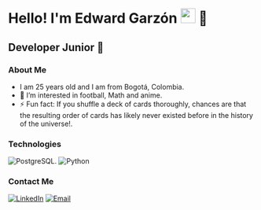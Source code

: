 <h1>Hello! I'm Edward Garzón <img src="https://raw.githubusercontent.com/iampavangandhi/iampavangandhi/master/gifs/Hi.gif" width="30px"> 🚀</h1>
<h2>Developer Junior 🎨</h2>

### About Me
- I am 25 years old and I am from Bogotá, Colombia.
- 👀 I’m interested in football, Math and anime.
- ⚡ Fun fact: If you shuffle a deck of cards thoroughly, chances are that the resulting order of cards has likely never existed before in the history of the universe!.
### Technologies
![PostgreSQL](https://img.shields.io/badge/-PostgreSQL-333333?style=flat&logo=postgresql).
![Python](https://img.shields.io/badge/-Python-333333?style=flat&logo=python)

### Contact Me
<a href="http://www.linkedin.com/in/edward-nicolas-garzón-cañón-a280b4126"><img alt="LinkedIn" src="https://img.shields.io/badge/LinkedIn-Edward%20Garzon-blue?style=flat-square&logo=linkedin"></a> 
<a href="niconicog3@gmail.com"><img alt="Email" src="https://img.shields.io/badge/Gmail-niconicog3@gmail.com-blue?style=flat-square&logo=gmail"></a>

<!---
Edgarzon333/Edgarzon333 is a ✨ special ✨ repository because its `README.md` (this file) appears on your GitHub profile.
You can click the Preview link to take a look at your changes.
--->
